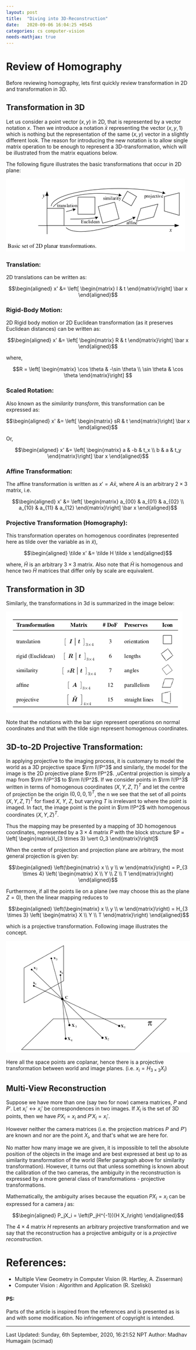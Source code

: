 ```yaml
---
layout: post
title:  "Diving into 3D-Reconstruction"
date:   2020-09-06 16:04:25 +0545
categories: cs computer-vision
needs-mathjax: true
---
```


# Review of Homography

Before reviewing homography, lets first quickly review transformation in 2D and transformation in 3D.

## Transformation in 3D
Let us consider a point vector $(x,y)$ in 2D, that is represented by a vector notation $x$. Then we introduce a notation $\bar x$ representing the vector $(x, y, 1)$ which is nothing but the representation of the same $(x, y)$ vector in a slightly different look. The reason for introducing the new notation is to allow single matrix operation to be enough to represent a 3D-transformation, which will be illustrated from the matrix equations below.

The following figure illustrates the basic transformations that occur in 2D plane:

![2D-Transformations](/assets/imgs/cs/2d-transf.png)

### Translation:
2D translations can be written as: 

$$\begin{aligned}
    x' &= \left[ \begin{matrix} I & t \end{matrix}\right] \bar x 
\end{aligned}$$

### Rigid-Body Motion:
2D Rigid body motion or 2D Euclidean transformation (as it preserves Euclidean distances) can be written as:

$$\begin{aligned}
    x' &= \left[ \begin{matrix} R & t \end{matrix}\right] \bar x 
\end{aligned}$$

where,

$$R = \left[ \begin{matrix}
                \cos \theta & -\sin \theta \\
                \sin \theta & \cos \theta
                \end{matrix}\right]
$$

### Scaled Rotation:

Also known as the *similarity transform*, this transformation can be expressed as:

$$\begin{aligned}
    x' &= \left[ \begin{matrix} sR & t \end{matrix}\right] \bar x 
\end{aligned}$$

Or,

$$\begin{aligned}
    x' &= \left[ \begin{matrix}
                a & -b & t_x \\
                b & a & t_y
                \end{matrix}\right] \bar x 
\end{aligned}$$

### Affine Transformation:
The affine transformation is written as $x' = A\bar x$, where $A$ is an arbitrary $2 \times 3$ matrix, i.e.

$$\begin{aligned}
    x' &= \left[ \begin{matrix}
                a_{00} & a_{01} & a_{02} \\
                a_{10} & a_{11} & a_{12}
                \end{matrix}\right] \bar x 
\end{aligned}$$

### Projective Transformation (Homography):

This transformation operates on homogenous coordinates (represented here as tilde over the variable as in $\tilde x$),

$$\begin{aligned}
    \tilde x' &= \tilde H \tilde x 
\end{aligned}$$

where, $\tilde H$ is an arbitrary $3 \times 3$ matrix. Also note that $\tilde H$ is homogenous and hence two $\tilde H$ matrices that differ only by scale are equivalent.

## Transformation in 3D

Similarly, the transformations in 3d is summarized in the image below:

![3D-transformation](/assets/imgs/cs/3d-transf.png)

Note that the notations with the bar sign represent operations on normal coordinates and that with the tilde sign represent homogenous coordinates.

## 3D-to-2D Projective Transformation:

In applying projective to the imaging process, it is customary to model the world as a 3D projective space $\rm I\!P^3$ and similarly, the model for the image is the 2D projective plane $\rm I!P^2$. ,uCentral projection is simply a map from $\rm I\!P^3$ to $\rm I\!P^2$. If we consider points in $\rm I\!P^3$ written in terms of homogenous coordinates $(X, Y, Z, T)^T$ and let the centre of projection be the origin $(0, 0, 0, 1)^T$, the n we see that the set of all points $(X, Y, Z, T)^T$ for fixed $X$, $Y$, $Z$, but varying $T$ is irrelevant to where the point is imaged. In fact, the image point is the point in $\rm I!P^2$ with homogenous coordinates $(X, Y, Z)^T$.

Thus the mapping may be presented by a mapping of 3D homogenous coordinates, represented by a $3 \times 4$ matrix $P$ with the block structure $P = \left[ \begin{matrix}I_{3 \times 3} \vert  O_3 \end{matrix}\right]$

When the centre of projection and projection plane are arbitrary, the most general projection is given by:

$$\begin{aligned}
    \left(\begin{matrix} 
    x \\ y \\ w \end{matrix}\right) = P_{3 \times 4} 
    \left( \begin{matrix} X \\ Y \\ Z  \\ T 
    \end{matrix}\right) 
\end{aligned}$$

Furthermore, if all the points lie on a plane (we may choose this as the plane $Z=0$), then the linear mapping reduces to

 $$\begin{aligned}
    \left(\begin{matrix} 
    x \\ y \\ w \end{matrix}\right) = H_{3 \times 3} 
    \left( \begin{matrix} X \\ Y \\ T 
    \end{matrix}\right) 
\end{aligned}$$

which is a projective transformation. Following image illustrates the concept.

![Projective-Transformation](/assets/imgs/cs/planar.png)

Here all the space points are coplanar, hence there is a projective transformation between world and image planes. (i.e. $x_i = H_{3\times 3} X_i$)

## Multi-View Reconstruction
Suppose we have more than one (say two for now) camera matrices, $P$ and $P'$. Let $x_i'\leftrightarrow x_i'$ be correspondences in two images. If $X_i$ is the set of 3D points, then we have $P X_i = x_i$ and $P' X_i = x_i'$.

However neither the camera matrices (i.e. the projection matrices $P$ and $P'$) are known and nor are the point $X_i$, and that's what we are here for.

No matter how many image we are given, it is impossible to tell the absolute position of the objects in the image and are best expressed at best up to as similarity transformation of the world (Refer paragraph above for similarity transformation). However, it turns out that unless something is known about the calibration of the two cameras, the ambiguity in the reconstruction is expressed by a more general class of transformations - projective transformations.

Mathematically, the ambiguity arises because the equation $P X_i = x_i$ can be expressed for a camera $j$ as:

$$\begin{aligned}
    P_jX_i = 
    \left(P_jH^{-1})(H X_i\right) 
\end{aligned}$$

The $4\times 4$ matrix $H$ represents an arbitrary projective transformation and we say that the reconstruction has a projective ambiguity or is a *projective reconstruction*.

# References:
* Multiple View Geometry in Computer Vision (R. Hartley, A. Zisserman)
* Computer Vision : Algorithm and Application (R. Szeliski)

#### PS:
Parts of the article is inspired from the references and is presented as is and with some modification. No infringement of copyright is intended.

----------
Last Updated: Sunday, 6th September, 2020, 16:21:52 NPT
Author: Madhav Humagain (scimad)

